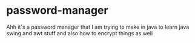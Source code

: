 # password-manager
Ahh it's a password manager that I am trying to make in java to learn java swing and awt stuff and also how to encrypt things as well

